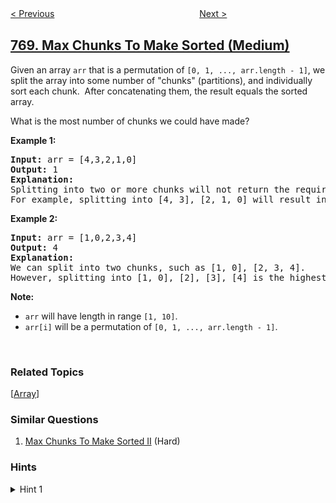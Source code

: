<!--|This file generated by command(leetcode description); DO NOT EDIT.    |-->
<!--+----------------------------------------------------------------------+-->
<!--|@author    openset <openset.wang@gmail.com>                           |-->
<!--|@link      https://github.com/openset                                 |-->
<!--|@home      https://github.com/tonymontaro/leetcode-hints                        |-->
<!--+----------------------------------------------------------------------+-->

[< Previous](https://github.com/tonymontaro/leetcode-hints/tree/master/problems/max-chunks-to-make-sorted-ii "Max Chunks To Make Sorted II")
　　　　　　　　　　　　　　　　
[Next >](https://github.com/tonymontaro/leetcode-hints/tree/master/problems/basic-calculator-iv "Basic Calculator IV")

## [769. Max Chunks To Make Sorted (Medium)](https://leetcode.com/problems/max-chunks-to-make-sorted "最多能完成排序的块")

<p>Given an array <code>arr</code> that is a permutation of <code>[0, 1, ..., arr.length - 1]</code>, we split the array into some number of &quot;chunks&quot; (partitions), and individually sort each chunk.&nbsp; After concatenating them,&nbsp;the result equals the sorted array.</p>

<p>What is the most number of chunks we could have made?</p>

<p><strong>Example 1:</strong></p>

<pre>
<strong>Input:</strong> arr = [4,3,2,1,0]
<strong>Output:</strong> 1
<strong>Explanation:</strong>
Splitting into two or more chunks will not return the required result.
For example, splitting into [4, 3], [2, 1, 0] will result in [3, 4, 0, 1, 2], which isn&#39;t sorted.
</pre>

<p><strong>Example 2:</strong></p>

<pre>
<strong>Input:</strong> arr = [1,0,2,3,4]
<strong>Output:</strong> 4
<strong>Explanation:</strong>
We can split into two chunks, such as [1, 0], [2, 3, 4].
However, splitting into [1, 0], [2], [3], [4] is the highest number of chunks possible.
</pre>

<p><strong>Note:</strong></p>

<ul>
	<li><code>arr</code> will have length in range <code>[1, 10]</code>.</li>
	<li><code>arr[i]</code> will be a permutation of <code>[0, 1, ..., arr.length - 1]</code>.</li>
</ul>

<p>&nbsp;</p>

### Related Topics
  [[Array](https://github.com/tonymontaro/leetcode-hints/tree/master/tag/array/README.md)]

### Similar Questions
  1. [Max Chunks To Make Sorted II](https://github.com/tonymontaro/leetcode-hints/tree/master/problems/max-chunks-to-make-sorted-ii) (Hard)

### Hints
<details>
<summary>Hint 1</summary>
The first chunk can be found as the smallest k for which A[:k+1] == [0, 1, 2, ...k]; then we repeat this process.
</details>
